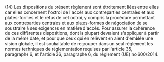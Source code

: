 (14) Les dispositions du présent règlement sont étroitement liées entre elles car elles concernent l'octroi de l'accès aux contreparties centrales et aux plates-formes et le refus de cet octroi, y compris la procédure permettant aux contreparties centrales et aux plates-formes de négociation de se soustraire à ses exigences en matière d'accès. Pour assurer la cohérence de ces différentes dispositions, dont la plupart devraient s'appliquer à partir de la même date, et pour que ceux qui en relèvent en aient d'emblée une vision globale, il est souhaitable de regrouper dans un seul règlement les normes techniques de réglementation requises par l'article 35, paragraphe 6, et l'article 36, paragraphe 6, du règlement (UE) no 600/2014.